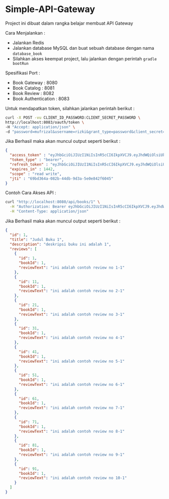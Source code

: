 # Simple-API-Gateway

Project ini dibuat dalam rangka belajar membuat API Gateway

Cara Menjalankan : 

* Jalankan Redis
* Jalankan database MySQL dan buat sebuah database dengan nama `database_book`
* Silahkan akses keempat project, lalu jalankan dengan perintah `gradle bootRun`

Spesifikasi Port :

* Book Gateway : 8080
* Book Catalog : 8081
* Book Review : 8082
* Book Authentication : 8083

Untuk mendapatkan token, silahkan jalankan perintah berikut :

```bash
curl -X POST -vu CLIENT_ID_PASSWORD:CLIENT_SECRET_PASSWORD \
http://localhost:8083/oauth/token \
-H "Accept: application/json" \
-d "password=mufrizal&username=rizki&grant_type=password&client_secret=CLIENT_SECRET_PASSWORD&client_id=CLIENT_ID_PASSWORD"
```

Jika Berhasil maka akan muncul output seperti berikut :

```json
{
  "access_token" : "eyJhbGciOiJIUzI1NiIsInR5cCI6IkpXVCJ9.eyJhdWQiOlsiUkVTT1VSQ0VfSURfR0FURVdBWSJdLCJ1c2VyX25hbWUiOiJyaXpraSIsInNjb3BlIjpbInJlYWQiLCJ3cml0ZSJdLCJleHAiOjE0OTYzMDcyOTIsImF1dGhvcml0aWVzIjpbIlJPTEVfVVNFUiJdLCJqdGkiOiI2OWJkMzY0YS0wODJiLTQ0ZGItOWQzYS01ZTBlODQyZjYwNDUiLCJjbGllbnRfaWQiOiJDTElFTlRfSURfUEFTU1dPUkQifQ.ultPrI5PQNWxPChfL4G7Ja0NhvJcjWnXWYOgts9HLXQ",
  "token_type" : "bearer",
  "refresh_token" : "eyJhbGciOiJIUzI1NiIsInR5cCI6IkpXVCJ9.eyJhdWQiOlsiUkVTT1VSQ0VfSURfR0FURVdBWSJdLCJ1c2VyX25hbWUiOiJyaXpraSIsInNjb3BlIjpbInJlYWQiLCJ3cml0ZSJdLCJhdGkiOiI2OWJkMzY0YS0wODJiLTQ0ZGItOWQzYS01ZTBlODQyZjYwNDUiLCJleHAiOjE0OTYzMDcyOTIsImF1dGhvcml0aWVzIjpbIlJPTEVfVVNFUiJdLCJqdGkiOiI3MzcwMTYyNC1jYTQ0LTRhZjItYjZlYy1jNGYzNTljOTcxZTAiLCJjbGllbnRfaWQiOiJDTElFTlRfSURfUEFTU1dPUkQifQ.1wPUJy2S7ONLzPKDhY2IvZrCiX8PSwCy6r7hxkWnczE",
  "expires_in" : 1442,
  "scope" : "read write",
  "jti" : "69bd364a-082b-44db-9d3a-5e0e842f6045"
}
```

Contoh Cara Akses API :

```bash
curl "http://localhost:8080/api/books/1" \
  -H "Authorization: Bearer eyJhbGciOiJIUzI1NiIsInR5cCI6IkpXVCJ9.eyJhdWQiOlsiUkVTT1VSQ0VfSURfR0FURVdBWSJdLCJ1c2VyX25hbWUiOiJyaXpraSIsInNjb3BlIjpbInJlYWQiLCJ3cml0ZSJdLCJleHAiOjE0OTYzMDcyOTIsImF1dGhvcml0aWVzIjpbIlJPTEVfVVNFUiJdLCJqdGkiOiI2OWJkMzY0YS0wODJiLTQ0ZGItOWQzYS01ZTBlODQyZjYwNDUiLCJjbGllbnRfaWQiOiJDTElFTlRfSURfUEFTU1dPUkQifQ.ultPrI5PQNWxPChfL4G7Ja0NhvJcjWnXWYOgts9HLXQ" \
  -H "Content-Type: application/json"
```

Jika Berhasil maka akan muncul output seperti berikut :

```json
{
  "id": 1,
  "title": "Judul Buku 1",
  "description": "deskripsi buku ini adalah 1",
  "reviews": [
    {
      "id": 1,
      "bookId": 1,
      "reviewText": "ini adalah contoh review no 1-1"
    },
    {
      "id": 11,
      "bookId": 1,
      "reviewText": "ini adalah contoh review no 2-1"
    },
    {
      "id": 21,
      "bookId": 1,
      "reviewText": "ini adalah contoh review no 3-1"
    },
    {
      "id": 31,
      "bookId": 1,
      "reviewText": "ini adalah contoh review no 4-1"
    },
    {
      "id": 41,
      "bookId": 1,
      "reviewText": "ini adalah contoh review no 5-1"
    },
    {
      "id": 51,
      "bookId": 1,
      "reviewText": "ini adalah contoh review no 6-1"
    },
    {
      "id": 61,
      "bookId": 1,
      "reviewText": "ini adalah contoh review no 7-1"
    },
    {
      "id": 71,
      "bookId": 1,
      "reviewText": "ini adalah contoh review no 8-1"
    },
    {
      "id": 81,
      "bookId": 1,
      "reviewText": "ini adalah contoh review no 9-1"
    },
    {
      "id": 91,
      "bookId": 1,
      "reviewText": "ini adalah contoh review no 10-1"
    }
  ]
}
```
